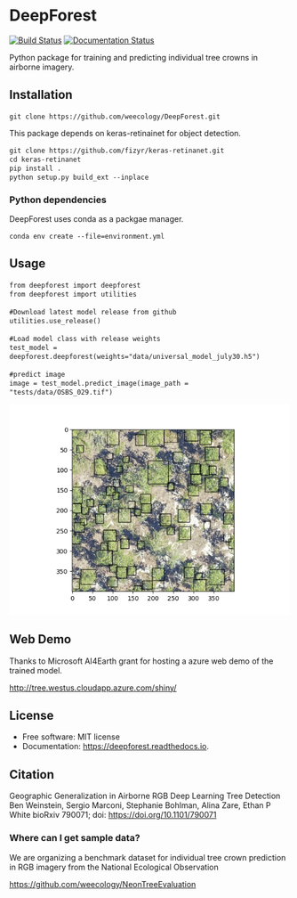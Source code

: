 # DeepForest

[![Build Status](https://travis-ci.org/Weecology/DeepForest.svg?branch=latest)](https://travis-ci.org/Weecology/DeepForest) 
[![Documentation Status](https://readthedocs.org/projects/deepforest/badge/?version=latest)](http://deepforest.readthedocs.io/en/latest/?badge=latest)

Python package for training and predicting individual tree crowns in airborne imagery.

## Installation

```
git clone https://github.com/weecology/DeepForest.git
```

This package depends on keras-retinainet for object detection.

```
git clone https://github.com/fizyr/keras-retinanet.git
cd keras-retinanet
pip install .
python setup.py build_ext --inplace
```

### Python dependencies 

DeepForest uses conda as a packgae manager.

```
conda env create --file=environment.yml
```

## Usage

```{python}
from deepforest import deepforest
from deepforest import utilities

#Download latest model release from github
utilities.use_release()    

#Load model class with release weights
test_model = deepforest.deepforest(weights="data/universal_model_july30.h5")

#predict image
image = test_model.predict_image(image_path = "tests/data/OSBS_029.tif")
```

![test image](www/image.png)

## Web Demo

Thanks to Microsoft AI4Earth grant for hosting a azure web demo of the trained model.

http://tree.westus.cloudapp.azure.com/shiny/

## License
* Free software: MIT license
* Documentation: https://deepforest.readthedocs.io.

## Citation

Geographic Generalization in Airborne RGB Deep Learning Tree Detection
Ben Weinstein, Sergio Marconi, Stephanie Bohlman, Alina Zare, Ethan P White
bioRxiv 790071; doi: https://doi.org/10.1101/790071

### Where can I get sample data?

We are organizing a benchmark dataset for individual tree crown prediction in RGB imagery from the National Ecological Observation

https://github.com/weecology/NeonTreeEvaluation


